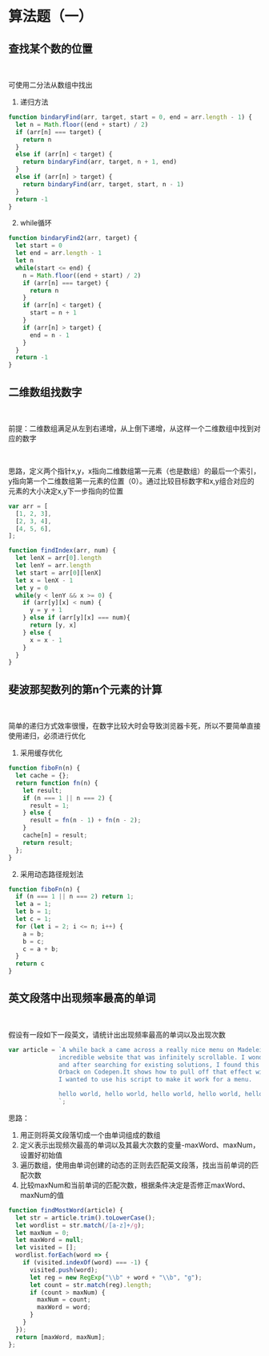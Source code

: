 # 算法题（一）

## 查找某个数的位置
<br/>
<p>可使用二分法从数组中找出</p>

1. 递归方法

```js
function bindaryFind(arr, target, start = 0, end = arr.length - 1) {
  let n = Math.floor((end + start) / 2)
  if (arr[n] === target) {
    return n
  }
  else if (arr[n] < target) {
    return bindaryFind(arr, target, n + 1, end)
  }
  else if (arr[n] > target) {
    return bindaryFind(arr, target, start, n - 1)
  }
  return -1
}
```

2. while循环

```js
function bindaryFind2(arr, target) {
  let start = 0
  let end = arr.length - 1
  let n
  while(start <= end) {
    n = Math.floor((end + start) / 2)
    if (arr[n] === target) {
      return n
    }
    if (arr[n] < target) {
      start = n + 1
    }
    if (arr[n] > target) {
      end = n - 1
    }
  }
  return -1
}
```


## 二维数组找数字
<br/>
<p>前提：二维数组满足从左到右递增，从上倒下递增，从这样一个二维数组中找到对应的数字</p>
<br/>
<p>思路，定义两个指针x,y，x指向二维数组第一元素（也是数组）的最后一个索引， y指向第一个二维数组第一元素的位置（0）。通过比较目标数字和x,y组合对应的元素的大小决定x,y下一步指向的位置</p>

```js
var arr = [
  [1, 2, 3],
  [2, 3, 4],
  [4, 5, 6],
];

function findIndex(arr, num) {
  let lenX = arr[0].length
  let lenY = arr.length
  let start = arr[0][lenX]
  let x = lenX - 1
  let y = 0
  while(y < lenY && x >= 0) {
    if (arr[y][x] < num) {
      y = y + 1
    } else if (arr[y][x] === num){
      return [y, x]
    } else {
      x = x - 1
    }
  }
}
```

## 斐波那契数列的第n个元素的计算
<br/>
<p>简单的递归方式效率很慢，在数字比较大时会导致浏览器卡死，所以不要简单直接使用递归，必须进行优化</p>

1. 采用缓存优化

```js
function fiboFn(n) {
  let cache = {};
  return function fn(n) {
    let result;
    if (n === 1 || n === 2) {
      result = 1;
    } else {
      result = fn(n - 1) + fn(n - 2);
    }
    cache[n] = result;
    return result;
  };
}

```

2. 采用动态路径规划法

```js
function fiboFn(n) {
  if (n === 1 || n === 2) return 1;
  let a = 1;
  let b = 1;
  let c = 1;
  for (let i = 2; i <= n; i++) {
    a = b;
    b = c;
    c = a + b;
  }
  return c
}
```

## 英文段落中出现频率最高的单词
<br/>
<p>假设有一段如下一段英文，请统计出出现频率最高的单词以及出现次数</p>

```js
var article = `A while back a came across a really nice menu on Madeleine Dalla’s
              incredible website that was infinitely scrollable. I wondered how that was achieved
              and after searching for existing solutions, I found this great demo by Vincent 
              Orback on Codepen.It shows how to pull off that effect with sections on a page.
              I wanted to use his script to make it work for a menu.

              hello world, hello world, hello world, hello world, hello world, hello
              `;
```

<p>思路：</p>

1. 用正则将英文段落切成一个由单词组成的数组
2. 定义表示出现频次最高的单词以及其最大次数的变量-maxWord、maxNum，设置好初始值
3. 遍历数组，使用由单词创建的动态的正则去匹配英文段落，找出当前单词的匹配次数
4. 比较maxNum和当前单词的匹配次数，根据条件决定是否修正maxWord、maxNum的值

```js
function findMostWord(article) {
  let str = article.trim().toLowerCase();
  let wordlist = str.match(/[a-z]+/g);
  let maxNum = 0;
  let maxWord = null;
  let visited = [];
  wordlist.forEach(word => {
    if (visited.indexOf(word) === -1) {
      visited.push(word);
      let reg = new RegExp("\\b" + word + "\\b", "g");
      let count = str.match(reg).length;
      if (count > maxNum) {
        maxNum = count;
        maxWord = word;
      }
    }
  });
  return [maxWord, maxNum];  
};
```

